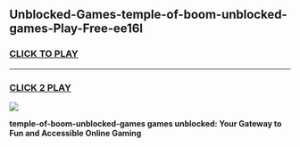 
## Unblocked-Games-temple-of-boom-unblocked-games-Play-Free-ee16l
<h3>
<a href="https://premium76.site?title=temple-of-boom-unblocked-games&ref=20M">CLICK TO PLAY</a></h3>
<hr>

<h3>
<a href="https://premium76.site?title=temple-of-boom-unblocked-games&ref=20M">CLICK 2 PLAY</a>
  
</h3>

<a href="https://premium76.site?title=temple-of-boom-unblocked-games&ref=19M"><img src="https://clearcache.store/games.png"></a>


**temple-of-boom-unblocked-games games unblocked: Your Gateway to Fun and Accessible Online Gaming**
